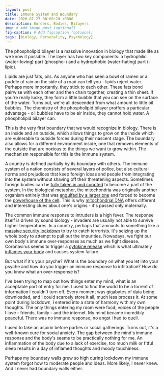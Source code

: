 ```yaml
---
layout: post
title: Immune System and Boundary
date: 2020-07-27 08:00:20 +0800
description: Borders, Bodies, Bilayers 
img: # Add image post (optional)
fig-caption: # Add figcaption (optional)
tags: [Biology, Personality, Psychology]
---
```


The phospholipid bilayer is a massive innovation in biology that made life as we know it possible. The layer has two key components: a hydrophilic (water-loving) part (phospho-) and a hydrophobic (water-hating) part (-lipid).

Lipids are just fats, oils. As anyone who has seen a bowl of ramen or a puddle of rain on the side of a road can tell you - lipids reject water. Perhaps more importantly, they stick to each other. These fats bond pairwise with each other and then chain together, creating a thin sheet. If you're really lucky, they form a little bubble that you can see on the surface of the water. Turns out, we're all descended from what amount to little oil bubbles. The chemistry of the phospholipid bilayer proffers a particular advantage - oil bubbles have to be air inside, they cannot hold water. A phospholipid bilayer can.

This is the very first boundary that we would recognize in biology. There is an inside and an outside, which allows things to grow on the inside which are vulnerable to outside forces during their nascent stage. The boundary also allows for a different environment inside, one that removes elements of the outside that are noxious to the things we want to grow within. The mechanism responsible for this is the immune system.

A country is defined partially by its boundary with others. The immune system of a nation consists of several layers of police, but also cultural norms and prejudices that keep foreign ideas and people from integrating into the system without shaving off their threatening aspects. Sometimes foreign bodies can be [fully taken in and coopted](https://en.wikipedia.org/wiki/Gurkha_regiment) to become a part of the system. In the biological metaphor, the mitochondria was originally another organism entirely that was [engulfed by a larger one](https://www.nature.com/scitable/content/the-origin-of-mitochondria-and-chloroplasts-14747702/) and forced to become the [powerhouse of the cell](https://knowyourmeme.com/memes/mitochondria-is-the-powerhouse-of-the-cell). This is why [mitochondrial DNA](https://en.wikipedia.org/wiki/Mitochondrial_DNA) offers different and interesting clues about one's origins - it's passed only maternally. 

The common immune response to intruders is a high fever. The response itself is driven by sound biology - invaders are usually not able to survive higher temperatures. In a country, perhaps that amounts to something like a [massive security lockdown](https://www.theguardian.com/books/2015/jan/31/terrorism-spectacle-how-states-respond-yuval-noah-harari-sapiens) to try to catch terrorists. It's seizing up the whole body to attempt to pull out the impurities. Nowadays, we fight our own body's immune over-responses as much as we fight disease. Coronavirus seems to trigger a [cytokine release](https://science.sciencemag.org/content/368/6490/473) which is what ultimately [inflames your body](https://pubmed.ncbi.nlm.nih.gov/26015504/) and causes system failure.

But what if it's your psyche? What is the boundary on what you let into your psyche and how do you trigger an immune response to infiltration? How do you know what an over-response is?

I've been trying to map out how things enter my mind, what is an acceptable port of entry for me. I used to find the world to be a torrent of information I couldn't turn off. Every moment was gigabytes of data being downloaded, and I could scarcely store it all, much less process it. At some point during lockdown, I entered into a state of harmony with my own thoughts. The only things entering my room were food, voices of the people I love - friends, family - and the internet. My mind became incredibly peaceful. There was no immune response, no angst I had to quell.

I used to take an aspirin before parties or social gatherings. Turns out, it's a well-known cure for social anxiety. The gap between the mind's immune response and the body's seems to be practically nothing for me. An inflammation of the body due to a lack of exercise, too much milk or fitful sleep results in a day of inflamed thoughts and moody touchiness.

Perhaps my boundary walls grew so high during lockdown my immune system forgot how to moderate people and ideas. More likely, I never knew. And I never had boundary walls either.
